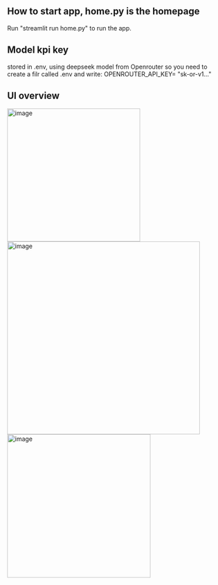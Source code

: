 ## How to start app, home.py is the homepage
Run "streamlit run home.py" to run the app.

## Model kpi key
stored in .env, using deepseek model from Openrouter
so you need to create a filr called .env and write:
OPENROUTER_API_KEY= "sk-or-v1..."

## UI overview
<img width="307" alt="image" src="https://github.com/user-attachments/assets/bfb6f5ce-e635-4db7-a976-d6c8f39714fc" />
<img width="445" alt="image" src="https://github.com/user-attachments/assets/8194432a-59a4-4a5b-b4d6-fae777ed9290" />
<img width="331" alt="image" src="https://github.com/user-attachments/assets/d4d87509-3788-495a-935d-a70dfd76e91f" />